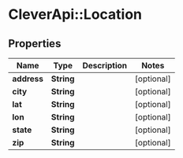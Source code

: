 # CleverApi::Location

## Properties
Name | Type | Description | Notes
------------ | ------------- | ------------- | -------------
**address** | **String** |  | [optional] 
**city** | **String** |  | [optional] 
**lat** | **String** |  | [optional] 
**lon** | **String** |  | [optional] 
**state** | **String** |  | [optional] 
**zip** | **String** |  | [optional] 

